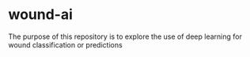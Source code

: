 # wound-ai
The purpose of this repository is to explore the use of deep learning for wound classification or predictions
